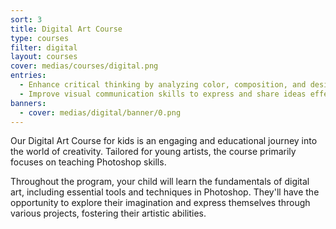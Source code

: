 ```yaml
---
sort: 3
title: Digital Art Course
type: courses
filter: digital
layout: courses
cover: medias/courses/digital.png
entries:
  - Enhance critical thinking by analyzing color, composition, and design elements
  - Improve visual communication skills to express and share ideas effectively
banners:
  - cover: medias/digital/banner/0.png
---
```


Our Digital Art Course for kids is an engaging and educational journey into the world of creativity. Tailored for young artists, the course primarily focuses on teaching Photoshop skills.

Throughout the program, your child will learn the fundamentals of digital art, including essential tools and techniques in Photoshop. They'll have the opportunity to explore their imagination and express themselves through various projects, fostering their artistic abilities.
